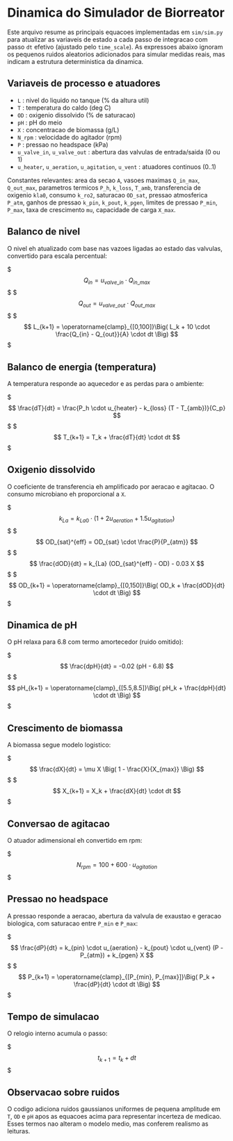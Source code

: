 # Dinamica do Simulador de Biorreator

Este arquivo resume as principais equacoes implementadas em `sim/sim.py` para atualizar as variaveis de estado a cada passo de integracao com passo `dt` efetivo (ajustado pelo `time_scale`). As expressoes abaixo ignoram os pequenos ruidos aleatorios adicionados para simular medidas reais, mas indicam a estrutura deterministica da dinamica.

## Variaveis de processo e atuadores

- `L` : nivel do liquido no tanque (% da altura util)
- `T` : temperatura do caldo (deg C)
- `OD` : oxigenio dissolvido (% de saturacao)
- `pH` : pH do meio
- `X` : concentracao de biomassa (g/L)
- `N_rpm` : velocidade do agitador (rpm)
- `P` : pressao no headspace (kPa)
- `u_valve_in`, `u_valve_out` : abertura das valvulas de entrada/saida (0 ou 1)
- `u_heater`, `u_aeration`, `u_agitation`, `u_vent` : atuadores continuos (0..1)

Constantes relevantes: area da secao `A`, vasoes maximas `Q_in_max`, `Q_out_max`, parametros termicos `P_h`, `k_loss`, `T_amb`, transferencia de oxigenio `kla0`, consumo `k_ro2`, saturacao `OD_sat`, pressao atmosferica `P_atm`, ganhos de pressao `k_pin`, `k_pout`, `k_pgen`, limites de pressao `P_min`, `P_max`, taxa de crescimento `mu`, capacidade de carga `X_max`.

## Balanco de nivel

O nivel eh atualizado com base nas vazoes ligadas ao estado das valvulas, convertido para escala percentual:

$$$ Q_{in} = u_{valve\_in} \cdot Q_{in\_max} $$$
$$$ Q_{out} = u_{valve\_out} \cdot Q_{out\_max} $$$
$$$ L_{k+1} = \operatorname{clamp}_{[0,100]}\Big( L_k + 10 \cdot \frac{Q_{in} - Q_{out}}{A} \cdot dt \Big) $$$

## Balanco de energia (temperatura)

A temperatura responde ao aquecedor e as perdas para o ambiente:

$$$ \frac{dT}{dt} = \frac{P_h \cdot u_{heater} - k_{loss} (T - T_{amb})}{C_p} $$$
$$$ T_{k+1} = T_k + \frac{dT}{dt} \cdot dt $$$

## Oxigenio dissolvido

O coeficiente de transferencia eh amplificado por aeracao e agitacao. O consumo microbiano eh proporcional a `X`.

$$$ k_{La} = k_{La0} \cdot (1 + 2 u_{aeration} + 1.5 u_{agitation}) $$$
$$$ OD_{sat}^{eff} = OD_{sat} \cdot \frac{P}{P_{atm}} $$$
$$$ \frac{dOD}{dt} = k_{La} (OD_{sat}^{eff} - OD) - 0.03 X $$$
$$$ OD_{k+1} = \operatorname{clamp}_{[0,150]}\Big( OD_k + \frac{dOD}{dt} \cdot dt \Big) $$$

## Dinamica de pH

O pH relaxa para 6.8 com termo amortecedor (ruido omitido):

$$$ \frac{dpH}{dt} = -0.02 (pH - 6.8) $$$
$$$ pH_{k+1} = \operatorname{clamp}_{[5.5,8.5]}\Big( pH_k + \frac{dpH}{dt} \cdot dt \Big) $$$

## Crescimento de biomassa

A biomassa segue modelo logistico:

$$$ \frac{dX}{dt} = \mu X \Big( 1 - \frac{X}{X_{max}} \Big) $$$
$$$ X_{k+1} = X_k + \frac{dX}{dt} \cdot dt $$$

## Conversao de agitacao

O atuador adimensional eh convertido em rpm:

$$$ N_{rpm} = 100 + 600 \cdot u_{agitation} $$$

## Pressao no headspace

A pressao responde a aeracao, abertura da valvula de exaustao e geracao biologica, com saturacao entre `P_min` e `P_max`:

$$$ \frac{dP}{dt} = k_{pin} \cdot u_{aeration} - k_{pout} \cdot u_{vent} (P - P_{atm}) + k_{pgen} X $$$
$$$ P_{k+1} = \operatorname{clamp}_{[P_{min}, P_{max}]}\Big( P_k + \frac{dP}{dt} \cdot dt \Big) $$$

## Tempo de simulacao

O relogio interno acumula o passo:

$$$ t_{k+1} = t_k + dt $$$

## Observacao sobre ruidos

O codigo adiciona ruidos gaussianos uniformes de pequena amplitude em `T`, `OD` e `pH` apos as equacoes acima para representar incerteza de medicao. Esses termos nao alteram o modelo medio, mas conferem realismo as leituras.

